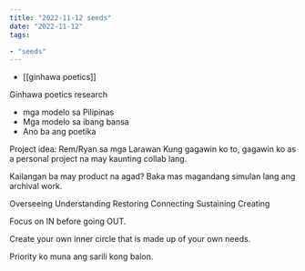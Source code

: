 ```yaml
---
title: "2022-11-12 seeds"
date: "2022-11-12"
tags:

- "seeds"
---
```


- [[ginhawa poetics]]

Ginhawa poetics research

- mga modelo sa Pilipinas
- Mga modelo sa ibang bansa
- Ano ba ang poetika

Project idea: Rem/Ryan sa mga Larawan
Kung gagawin ko to, gagawin ko as a personal project na may kaunting collab lang.

Kailangan ba may product na agad? Baka mas magandang simulan lang ang archival work.

Overseeing
Understanding
Restoring
Connecting
Sustaining
Creating

Focus on IN before going OUT.

Create your own inner circle that is made up of your own needs.

Priority ko muna ang sarili kong balon.